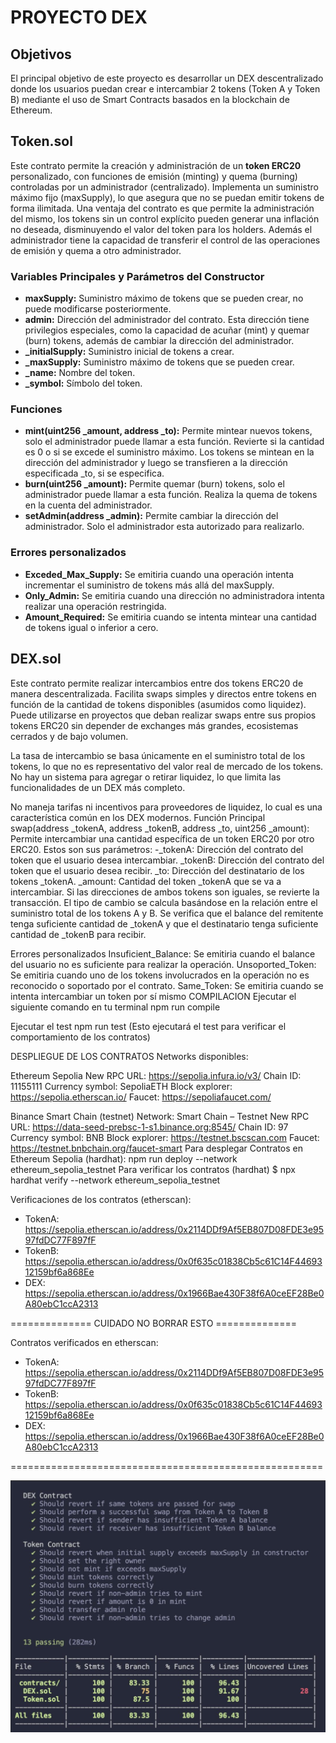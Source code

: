 # PROYECTO DEX

## Objetivos
El principal objetivo de este proyecto es desarrollar un DEX descentralizado donde los usuarios puedan crear e intercambiar 2 tokens (Token A y Token B) mediante el uso de Smart Contracts basados en la blockchain de Ethereum.

## Token.sol
Este contrato permite la creación y administración de un **token ERC20** personalizado, con funciones de emisión (minting) y quema (burning) controladas por un administrador (centralizado). Implementa un suministro máximo fijo (maxSupply), lo que asegura que no se puedan emitir tokens de forma ilimitada. 
Una ventaja del contrato es que permite la administración del mismo, los tokens sin un control explícito pueden generar una inflación no deseada, disminuyendo el valor del token para los holders. Además el administrador tiene la capacidad de transferir el control de las operaciones de emisión y quema a otro administrador.

### Variables Principales y Parámetros del Constructor
- **maxSupply:** Suministro máximo de tokens que se pueden crear, no puede modificarse posteriormente.
- **admin:** Dirección del administrador del contrato. Esta dirección tiene privilegios especiales, como la capacidad de acuñar (mint) y quemar (burn) tokens, además de cambiar la dirección del administrador.
- **_initialSupply:** Suministro inicial de tokens a crear.
- **_maxSupply:** Suministro máximo de tokens que se pueden crear.
- **_name:** Nombre del token.
- **_symbol:** Símbolo del token.

### Funciones
- **mint(uint256 _amount, address _to):** Permite mintear nuevos tokens, solo el administrador puede llamar a esta función. Revierte si la cantidad es 0 o si se excede el suministro máximo. Los tokens se mintean en la dirección del administrador y luego se transfieren a la dirección especificada _to, si se especifica.
- **burn(uint256 _amount):** Permite quemar (burn) tokens, solo el administrador puede llamar a esta función. Realiza la quema de tokens en la cuenta del administrador.
- **setAdmin(address _admin):** Permite cambiar la dirección del administrador. Solo el administrador esta autorizado para realizarlo.

### Errores personalizados
- **Exceded_Max_Supply:** Se emitiria cuando una operación intenta incrementar el suministro de tokens más allá del maxSupply.
- **Only_Admin:** Se emitiria cuando una dirección no administradora intenta realizar una operación restringida.
- **Amount_Required:** Se emitiria cuando se intenta mintear una cantidad de tokens igual o inferior a cero.


## DEX.sol
Este contrato permite realizar intercambios entre dos tokens ERC20 de manera descentralizada. Facilita swaps simples y directos entre tokens en función de la cantidad de tokens disponibles (asumidos como liquidez). Puede utilizarse en proyectos que deban realizar swaps entre sus propios tokens ERC20 sin depender de exchanges más grandes, ecosistemas cerrados y de bajo volumen.

La tasa de intercambio se basa únicamente en el suministro total de los tokens, lo que no es representativo del valor real de mercado de los tokens.
No hay un sistema para agregar o retirar liquidez, lo que limita las funcionalidades de un DEX más completo.

No maneja tarifas ni incentivos para proveedores de liquidez, lo cual es una característica común en los DEX modernos.
Función Principal
swap(address _tokenA, address _tokenB, address _to, uint256 _amount):  Permite intercambiar una cantidad específica de un token ERC20 por otro ERC20. Estos son sus parámetros:
-_tokenA: Dirección del contrato del token que el usuario desea intercambiar.
_tokenB: Dirección del contrato del token que el usuario desea recibir.
_to: Dirección del destinatario de los tokens _tokenA.
_amount: Cantidad del token _tokenA que se va a intercambiar.
Si las direcciones de ambos tokens son iguales, se revierte la transacción. El tipo de cambio se calcula basándose en la relación entre el suministro total de los tokens A y B. Se verifica que el balance del remitente tenga suficiente cantidad de _tokenA y que el destinatario tenga suficiente cantidad de _tokenB para recibir.

Errores personalizados
Insuficient_Balance: Se emitiria cuando el balance del usuario no es suficiente para realizar la operación.
Unsoported_Token: Se emitiria cuando uno de los tokens involucrados en la operación no es reconocido o soportado por el contrato. 
Same_Token: Se emitiria cuando se intenta intercambiar un token por sí mismo
COMPILACION
Ejecutar el siguiente comando en tu terminal
npm run compile

Ejecutar el test
npm run test
(Esto ejecutará el test para verificar el comportamiento de los contratos)

 
DESPLIEGUE DE LOS CONTRATOS
Networks disponibles:

Ethereum Sepolia
New RPC URL: https://sepolia.infura.io/v3/
Chain ID: 11155111
Currency symbol: SepoliaETH
Block explorer: https://sepolia.etherscan.io/
Faucet: https://sepoliafaucet.com/

Binance Smart Chain (testnet) 
Network: Smart Chain – Testnet
New RPC URL: https://data-seed-prebsc-1-s1.binance.org:8545/
Chain ID: 97
Currency symbol: BNB
Block explorer: https://testnet.bscscan.com
Faucet: https://testnet.bnbchain.org/faucet-smart
Para desplegar Contratos  en Ethereum Sepolia (hardhat):
npm run deploy --network ethereum_sepolia_testnet
Para verificar los contratos (hardhat)
$ npx hardhat verify --network ethereum_sepolia_testnet

Verificaciones de los contratos (etherscan):
- TokenA: https://sepolia.etherscan.io/address/0x2114DDf9Af5EB807D08FDE3e9597fdDC77F897fF
- TokenB: https://sepolia.etherscan.io/address/0x0f635c01838Cb5c61C14F4469312159bf6a868Ee
- DEX: https://sepolia.etherscan.io/address/0x1966Bae430F38f6A0ceEF28Be0A80ebC1ccA2313










==============  CUIDADO NO BORRAR ESTO  ==============

Contratos verificados en etherscan:
   - TokenA: https://sepolia.etherscan.io/address/0x2114DDf9Af5EB807D08FDE3e9597fdDC77F897fF
   - TokenB: https://sepolia.etherscan.io/address/0x0f635c01838Cb5c61C14F4469312159bf6a868Ee
   - DEX: https://sepolia.etherscan.io/address/0x1966Bae430F38f6A0ceEF28Be0A80ebC1ccA2313


======================================================

![alt text](https://github.com/KopperIfr/DEX/blob/main/images/Captura%20de%20pantalla%202024-10-16%20a%20las%2021.12.53.png "Logo Title Text 1")





